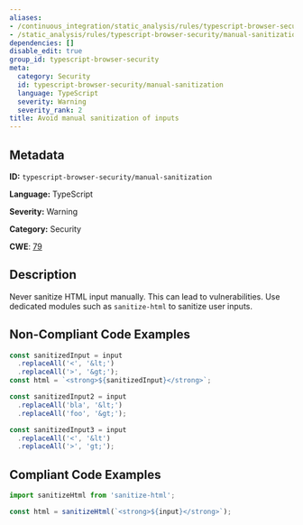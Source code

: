 ```yaml
---
aliases:
- /continuous_integration/static_analysis/rules/typescript-browser-security/manual-sanitization
- /static_analysis/rules/typescript-browser-security/manual-sanitization
dependencies: []
disable_edit: true
group_id: typescript-browser-security
meta:
  category: Security
  id: typescript-browser-security/manual-sanitization
  language: TypeScript
  severity: Warning
  severity_rank: 2
title: Avoid manual sanitization of inputs
---
```

<!--  SOURCED FROM https://github.com/DataDog/datadog-static-analyzer-rule-docs -->


## Metadata
**ID:** `typescript-browser-security/manual-sanitization`

**Language:** TypeScript

**Severity:** Warning

**Category:** Security

**CWE**: [79](https://cwe.mitre.org/data/definitions/79.html)

## Description
Never sanitize HTML input manually. This can lead to vulnerabilities. Use dedicated modules such as `sanitize-html` to sanitize user inputs.

## Non-Compliant Code Examples
```typescript
const sanitizedInput = input
  .replaceAll('<', '&lt;')
  .replaceAll('>', '&gt;');
const html = `<strong>${sanitizedInput}</strong>`;

const sanitizedInput2 = input
  .replaceAll('bla', '&lt;')
  .replaceAll('foo', '&gt;');

const sanitizedInput3 = input
  .replaceAll('<', '&lt')
  .replaceAll('>', 'gt;');
```

## Compliant Code Examples
```typescript
import sanitizeHtml from 'sanitize-html';

const html = sanitizeHtml(`<strong>${input}</strong>`);
```
